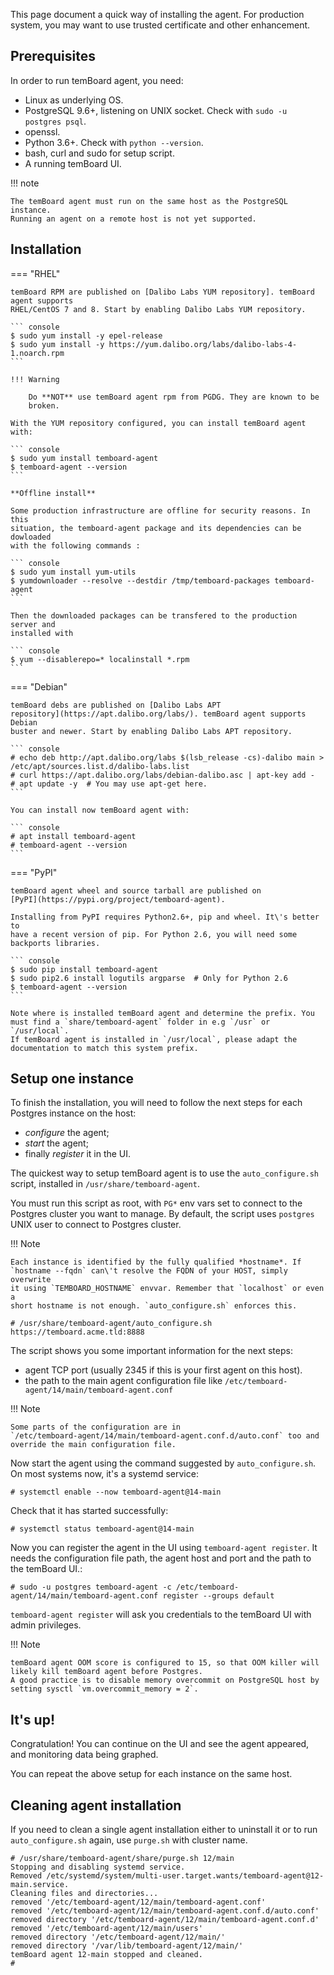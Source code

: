 This page document a quick way of installing the agent. For production
system, you may want to use trusted certificate and other enhancement.

## Prerequisites

In order to run temBoard agent, you need:

- Linux as underlying OS.
- PostgreSQL 9.6+, listening on UNIX socket. Check with
  `sudo -u postgres psql`.
- openssl.
- Python 3.6+. Check with `python --version`.
- bash, curl and sudo for setup script.
- A running temBoard UI.

!!! note

    The temBoard agent must run on the same host as the PostgreSQL instance.
    Running an agent on a remote host is not yet supported.


## Installation

=== "RHEL"

    temBoard RPM are published on [Dalibo Labs YUM repository]. temBoard agent supports
    RHEL/CentOS 7 and 8. Start by enabling Dalibo Labs YUM repository.

    ``` console
    $ sudo yum install -y epel-release
    $ sudo yum install -y https://yum.dalibo.org/labs/dalibo-labs-4-1.noarch.rpm
    ```

    !!! Warning

        Do **NOT** use temBoard agent rpm from PGDG. They are known to be
        broken.

    With the YUM repository configured, you can install temBoard agent with:

    ``` console
    $ sudo yum install temboard-agent
    $ temboard-agent --version
    ```

    **Offline install**

    Some production infrastructure are offline for security reasons. In this
    situation, the temboard-agent package and its dependencies can be dowloaded
    with the following commands :

    ``` console
    $ sudo yum install yum-utils
    $ yumdownloader --resolve --destdir /tmp/temboard-packages temboard-agent
    ```

    Then the downloaded packages can be transfered to the production server and
    installed with

    ``` console
    $ yum --disablerepo=* localinstall *.rpm
    ```

=== "Debian"

    temBoard debs are published on [Dalibo Labs APT
    repository](https://apt.dalibo.org/labs/). temBoard agent supports Debian
    buster and newer. Start by enabling Dalibo Labs APT repository.

    ``` console
    # echo deb http://apt.dalibo.org/labs $(lsb_release -cs)-dalibo main > /etc/apt/sources.list.d/dalibo-labs.list
    # curl https://apt.dalibo.org/labs/debian-dalibo.asc | apt-key add -
    # apt update -y  # You may use apt-get here.
    ```

    You can install now temBoard agent with:

    ``` console
    # apt install temboard-agent
    # temboard-agent --version
    ```


=== "PyPI"

    temBoard agent wheel and source tarball are published on
    [PyPI](https://pypi.org/project/temboard-agent).

    Installing from PyPI requires Python2.6+, pip and wheel. It\'s better to
    have a recent version of pip. For Python 2.6, you will need some
    backports libraries.

    ``` console
    $ sudo pip install temboard-agent
    $ sudo pip2.6 install logutils argparse  # Only for Python 2.6
    $ temboard-agent --version
    ```

    Note where is installed temBoard agent and determine the prefix. You
    must find a `share/temboard-agent` folder in e.g `/usr` or `/usr/local`.
    If temBoard agent is installed in `/usr/local`, please adapt the
    documentation to match this system prefix.


## Setup one instance

To finish the installation, you will need to follow the next steps for
each Postgres instance on the host:

-   *configure* the agent;
-   *start* the agent;
-   finally *register* it in the UI.

The quickest way to setup temBoard agent is to use the
`auto_configure.sh` script, installed in `/usr/share/temboard-agent`.

You must run this script as root, with `PG*` env vars set to connect to
the Postgres cluster you want to manage. By default, the script uses
`postgres` UNIX user to connect to Postgres cluster.

!!! Note

    Each instance is identified by the fully qualified *hostname*. If
    `hostname --fqdn` can\'t resolve the FQDN of your HOST, simply overwrite
    it using `TEMBOARD_HOSTNAME` envvar. Remember that `localhost` or even a
    short hostname is not enough. `auto_configure.sh` enforces this.

``` console
# /usr/share/temboard-agent/auto_configure.sh https://temboard.acme.tld:8888
```

The script shows you some important information for the next steps:

- agent TCP port (usually 2345 if this is your first agent on this host).
- the path to the main agent configuration file like
  `/etc/temboard-agent/14/main/temboard-agent.conf`

!!! Note

    Some parts of the configuration are in
    `/etc/temboard-agent/14/main/temboard-agent.conf.d/auto.conf` too and
    override the main configuration file.

Now start the agent using the command suggested by `auto_configure.sh`.
On most systems now, it\'s a systemd service:

``` console
# systemctl enable --now temboard-agent@14-main
```

Check that it has started successfully:

``` console
# systemctl status temboard-agent@14-main
```

Now you can register the agent in the UI using
`temboard-agent register`. It needs the configuration file path, the
agent host and port and the path to the temBoard UI.:

``` console
# sudo -u postgres temboard-agent -c /etc/temboard-agent/14/main/temboard-agent.conf register --groups default
```

`temboard-agent register` will ask you credentials to the temBoard UI with
admin privileges.


!!! Note

    temBoard agent OOM score is configured to 15, so that OOM killer will likely kill temBoard agent before Postgres.
    A good practice is to disable memory overcommit on PostgreSQL host by setting sysctl `vm.overcommit_memory = 2`.


## It's up!

Congratulation! You can continue on the UI and see the agent appeared,
and monitoring data being graphed.

You can repeat the above setup for each instance on the same host.

## Cleaning agent installation

If you need to clean a single agent installation either to uninstall it
or to run `auto_configure.sh` again, use `purge.sh` with cluster name.

``` console
# /usr/share/temboard-agent/share/purge.sh 12/main
Stopping and disabling systemd service.
Removed /etc/systemd/system/multi-user.target.wants/temboard-agent@12-main.service.
Cleaning files and directories...
removed '/etc/temboard-agent/12/main/temboard-agent.conf'
removed '/etc/temboard-agent/12/main/temboard-agent.conf.d/auto.conf'
removed directory '/etc/temboard-agent/12/main/temboard-agent.conf.d'
removed '/etc/temboard-agent/12/main/users'
removed directory '/etc/temboard-agent/12/main/'
removed directory '/var/lib/temboard-agent/12/main/'
temBoard agent 12-main stopped and cleaned.
#
```

[Dalibo Labs YUM Repository]: https://yum.dalibo.org/labs/

